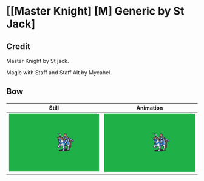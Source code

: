 # [\[Master Knight\] \[M\] Generic by St Jack]

## Credit

Master Knight by St jack.

Magic with Staff and Staff Alt by Mycahel.
	
## Bow

| Still | Animation |
| :---: | :-------: |
| ![Bow still](./Bow_000.png) | ![Bow animation](./Bow.gif) |
